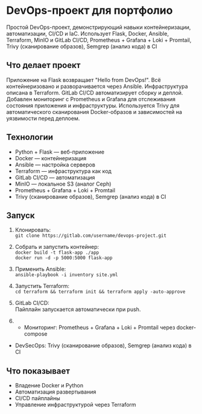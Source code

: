 # DevOps-проект для портфолио

Простой DevOps-проект, демонстрирующий навыки контейнеризации, автоматизации, CI/CD и IaC. Использует Flask, Docker, Ansible, Terraform, MinIO и GitLab CI/CD, Prometheus + Grafana + Loki + Promtail, Trivy (сканирование образов), Semgrep (анализ кода) в CI


## Что делает проект

Приложение на Flask возвращает "Hello from DevOps!". Всё контейнеризовано и разворачивается через Ansible. Инфраструктура описана в Terraform. GitLab CI/CD автоматизирует сборку и деплой. Добавлен мониторинг с Prometheus и Grafana для отслеживания состояния приложения и инфраструктуры. Используется Trivy для автоматического сканирования Docker-образов и зависимостей на уязвимости перед деплоем.

## Технологии

- Python + Flask — веб-приложение
- Docker — контейнеризация
- Ansible — настройка серверов
- Terraform — инфраструктура как код
- GitLab CI/CD — автоматизация
- MinIO — локальное S3 (аналог Ceph)
- Prometheus + Grafana + Loki + Promtail
- Trivy (сканирование образов), Semgrep (анализ кода) в CI

## Запуск

1. Клонировать:  
   `git clone https://gitlab.com/username/devops-project.git`

2. Собрать и запустить контейнер:  
   `docker build -t flask-app ./app`  
   `docker run -d -p 5000:5000 flask-app`

3. Применить Ansible:  
   `ansible-playbook -i inventory site.yml`

4. Запустить Terraform:  
   `cd terraform && terraform init && terraform apply -auto-approve`

5. GitLab CI/CD:  
   Пайплайн запускается автоматически при push.
   
6. - Мониторинг: Prometheus + Grafana + Loki + Promtail через docker-compose
- DevSecOps: Trivy (сканирование образов), Semgrep (анализ кода) в CI

## Что показывает

- Владение Docker и Python
- Автоматизация развертывания
- CI/CD пайплайны
- Управление инфраструктурой через Terraform
